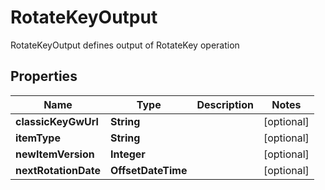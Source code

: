 

# RotateKeyOutput

RotateKeyOutput defines output of RotateKey operation

## Properties

| Name | Type | Description | Notes |
|------------ | ------------- | ------------- | -------------|
|**classicKeyGwUrl** | **String** |  |  [optional] |
|**itemType** | **String** |  |  [optional] |
|**newItemVersion** | **Integer** |  |  [optional] |
|**nextRotationDate** | **OffsetDateTime** |  |  [optional] |



